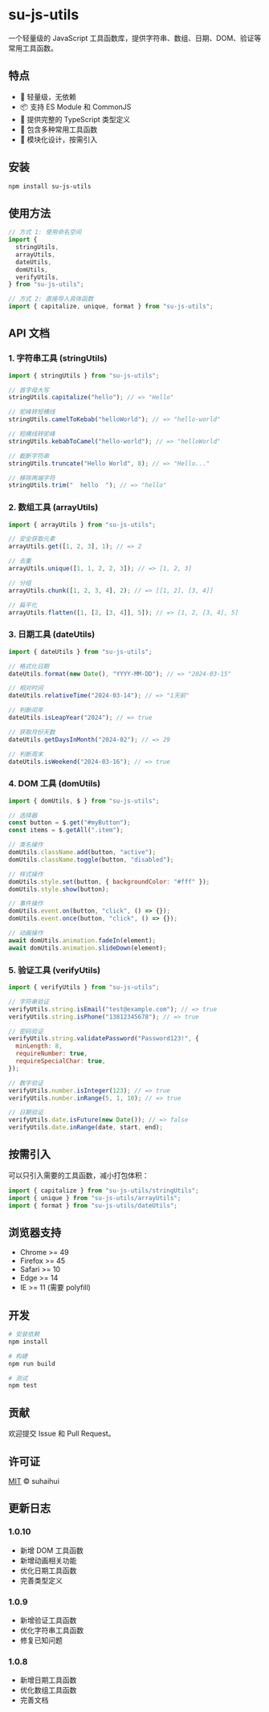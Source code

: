 # su-js-utils

一个轻量级的 JavaScript 工具函数库，提供字符串、数组、日期、DOM、验证等常用工具函数。

## 特点

- 🚀 轻量级，无依赖
- 📦 支持 ES Module 和 CommonJS
- 🔧 提供完整的 TypeScript 类型定义
- 💪 包含多种常用工具函数
- 🎯 模块化设计，按需引入

## 安装

```bash
npm install su-js-utils
```

## 使用方法

```javascript
// 方式 1: 使用命名空间
import {
  stringUtils,
  arrayUtils,
  dateUtils,
  domUtils,
  verifyUtils,
} from "su-js-utils";

// 方式 2: 直接导入具体函数
import { capitalize, unique, format } from "su-js-utils";
```

## API 文档

### 1. 字符串工具 (stringUtils)

```javascript
import { stringUtils } from "su-js-utils";

// 首字母大写
stringUtils.capitalize("hello"); // => "Hello"

// 驼峰转短横线
stringUtils.camelToKebab("helloWorld"); // => "hello-world"

// 短横线转驼峰
stringUtils.kebabToCamel("hello-world"); // => "helloWorld"

// 截断字符串
stringUtils.truncate("Hello World", 8); // => "Hello..."

// 移除两端字符
stringUtils.trim("  hello  "); // => "hello"
```

### 2. 数组工具 (arrayUtils)

```javascript
import { arrayUtils } from "su-js-utils";

// 安全获取元素
arrayUtils.get([1, 2, 3], 1); // => 2

// 去重
arrayUtils.unique([1, 1, 2, 2, 3]); // => [1, 2, 3]

// 分组
arrayUtils.chunk([1, 2, 3, 4], 2); // => [[1, 2], [3, 4]]

// 扁平化
arrayUtils.flatten([1, [2, [3, 4]], 5]); // => [1, 2, [3, 4], 5]
```

### 3. 日期工具 (dateUtils)

```javascript
import { dateUtils } from "su-js-utils";

// 格式化日期
dateUtils.format(new Date(), "YYYY-MM-DD"); // => "2024-03-15"

// 相对时间
dateUtils.relativeTime("2024-03-14"); // => "1天前"

// 判断闰年
dateUtils.isLeapYear("2024"); // => true

// 获取月份天数
dateUtils.getDaysInMonth("2024-02"); // => 29

// 判断周末
dateUtils.isWeekend("2024-03-16"); // => true
```

### 4. DOM 工具 (domUtils)

```javascript
import { domUtils, $ } from "su-js-utils";

// 选择器
const button = $.get("#myButton");
const items = $.getAll(".item");

// 类名操作
domUtils.className.add(button, "active");
domUtils.className.toggle(button, "disabled");

// 样式操作
domUtils.style.set(button, { backgroundColor: "#fff" });
domUtils.style.show(button);

// 事件操作
domUtils.event.on(button, "click", () => {});
domUtils.event.once(button, "click", () => {});

// 动画操作
await domUtils.animation.fadeIn(element);
await domUtils.animation.slideDown(element);
```

### 5. 验证工具 (verifyUtils)

```javascript
import { verifyUtils } from "su-js-utils";

// 字符串验证
verifyUtils.string.isEmail("test@example.com"); // => true
verifyUtils.string.isPhone("13812345678"); // => true

// 密码验证
verifyUtils.string.validatePassword("Password123!", {
  minLength: 8,
  requireNumber: true,
  requireSpecialChar: true,
});

// 数字验证
verifyUtils.number.isInteger(123); // => true
verifyUtils.number.inRange(5, 1, 10); // => true

// 日期验证
verifyUtils.date.isFuture(new Date()); // => false
verifyUtils.date.inRange(date, start, end);
```

## 按需引入

可以只引入需要的工具函数，减小打包体积：

```javascript
import { capitalize } from "su-js-utils/stringUtils";
import { unique } from "su-js-utils/arrayUtils";
import { format } from "su-js-utils/dateUtils";
```

## 浏览器支持

- Chrome >= 49
- Firefox >= 45
- Safari >= 10
- Edge >= 14
- IE >= 11 (需要 polyfill)

## 开发

```bash
# 安装依赖
npm install

# 构建
npm run build

# 测试
npm test
```

## 贡献

欢迎提交 Issue 和 Pull Request。

## 许可证

[MIT](LICENSE) © suhaihui

## 更新日志

### 1.0.10

- 新增 DOM 工具函数
- 新增动画相关功能
- 优化日期工具函数
- 完善类型定义

### 1.0.9

- 新增验证工具函数
- 优化字符串工具函数
- 修复已知问题

### 1.0.8

- 新增日期工具函数
- 优化数组工具函数
- 完善文档
